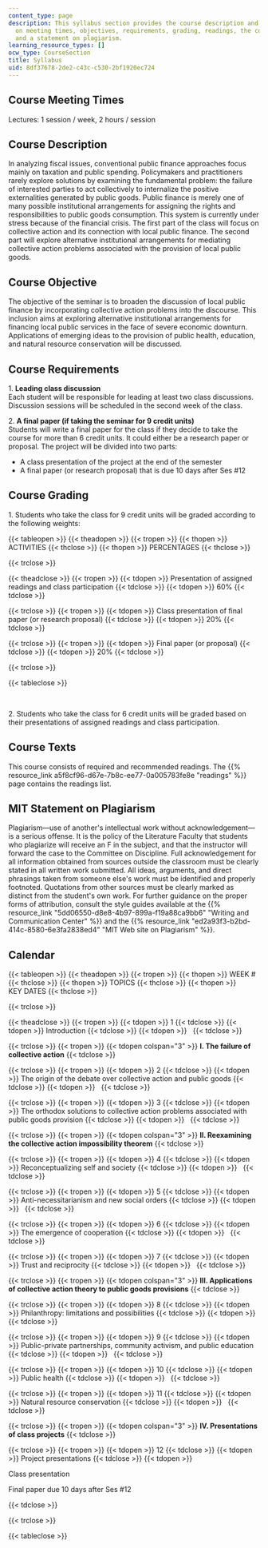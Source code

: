 ```yaml
---
content_type: page
description: This syllabus section provides the course description and information
  on meeting times, objectives, requirements, grading, readings, the course calendar,
  and a statement on plagiarism.
learning_resource_types: []
ocw_type: CourseSection
title: Syllabus
uid: 8df37678-2de2-c43c-c530-2bf1920ec724
---
```


Course Meeting Times
--------------------

Lectures: 1 session / week, 2 hours / session

Course Description
------------------

In analyzing fiscal issues, conventional public finance approaches focus mainly on taxation and public spending. Policymakers and practitioners rarely explore solutions by examining the fundamental problem: the failure of interested parties to act collectively to internalize the positive externalities generated by public goods. Public finance is merely one of many possible institutional arrangements for assigning the rights and responsibilities to public goods consumption. This system is currently under stress because of the financial crisis. The first part of the class will focus on collective action and its connection with local public finance. The second part will explore alternative institutional arrangements for mediating collective action problems associated with the provision of local public goods.

Course Objective
----------------

The objective of the seminar is to broaden the discussion of local public finance by incorporating collective action problems into the discourse. This inclusion aims at exploring alternative institutional arrangements for financing local public services in the face of severe economic downturn. Applications of emerging ideas to the provision of public health, education, and natural resource conservation will be discussed.

Course Requirements
-------------------

1\. **Leading class discussion**  
Each student will be responsible for leading at least two class discussions. Discussion sessions will be scheduled in the second week of the class.

2\. **A final paper (if taking the seminar for 9 credit units)**  
Students will write a final paper for the class if they decide to take the course for more than 6 credit units. It could either be a research paper or proposal. The project will be divided into two parts:

*   A class presentation of the project at the end of the semester
*   A final paper (or research proposal) that is due 10 days after Ses #12

Course Grading
--------------

1\. Students who take the class for 9 credit units will be graded according to the following weights:

{{< tableopen >}}
{{< theadopen >}}
{{< tropen >}}
{{< thopen >}}
ACTIVITIES
{{< thclose >}}
{{< thopen >}}
PERCENTAGES
{{< thclose >}}

{{< trclose >}}

{{< theadclose >}}
{{< tropen >}}
{{< tdopen >}}
Presentation of assigned readings and class participation
{{< tdclose >}}
{{< tdopen >}}
60%
{{< tdclose >}}

{{< trclose >}}
{{< tropen >}}
{{< tdopen >}}
Class presentation of final paper (or research proposal)
{{< tdclose >}}
{{< tdopen >}}
20%
{{< tdclose >}}

{{< trclose >}}
{{< tropen >}}
{{< tdopen >}}
Final paper (or proposal)
{{< tdclose >}}
{{< tdopen >}}
20%
{{< tdclose >}}

{{< trclose >}}

{{< tableclose >}}

  
 

2\. Students who take the class for 6 credit units will be graded based on their presentations of assigned readings and class participation.

Course Texts
------------

This course consists of required and recommended readings. The {{% resource_link a5f8cf96-d67e-7b8c-ee77-0a005783fe8e "readings" %}} page contains the readings list.

MIT Statement on Plagiarism
---------------------------

Plagiarism—use of another's intellectual work without acknowledgement—is a serious offense. It is the policy of the Literature Faculty that students who plagiarize will receive an F in the subject, and that the instructor will forward the case to the Committee on Discipline. Full acknowledgement for all information obtained from sources outside the classroom must be clearly stated in all written work submitted. All ideas, arguments, and direct phrasings taken from someone else's work must be identified and properly footnoted. Quotations from other sources must be clearly marked as distinct from the student's own work. For further guidance on the proper forms of attribution, consult the style guides available at the {{% resource_link "5dd06550-d8e8-4b97-899a-f19a88ca9bb6" "Writing and Communication Center" %}} and the {{% resource_link "ed2a93f3-b2bd-414c-8580-6e3fa2838ed4" "MIT Web site on Plagiarism" %}}.

Calendar
--------

{{< tableopen >}}
{{< theadopen >}}
{{< tropen >}}
{{< thopen >}}
WEEK #
{{< thclose >}}
{{< thopen >}}
TOPICS
{{< thclose >}}
{{< thopen >}}
KEY DATES
{{< thclose >}}

{{< trclose >}}

{{< theadclose >}}
{{< tropen >}}
{{< tdopen >}}
1
{{< tdclose >}}
{{< tdopen >}}
Introduction
{{< tdclose >}}
{{< tdopen >}}
 
{{< tdclose >}}

{{< trclose >}}
{{< tropen >}}
{{< tdopen colspan="3" >}}
**I. The failure of collective action**
{{< tdclose >}}

{{< trclose >}}
{{< tropen >}}
{{< tdopen >}}
2
{{< tdclose >}}
{{< tdopen >}}
The origin of the debate over collective action and public goods
{{< tdclose >}}
{{< tdopen >}}
 
{{< tdclose >}}

{{< trclose >}}
{{< tropen >}}
{{< tdopen >}}
3
{{< tdclose >}}
{{< tdopen >}}
The orthodox solutions to collective action problems associated with public goods provision
{{< tdclose >}}
{{< tdopen >}}
 
{{< tdclose >}}

{{< trclose >}}
{{< tropen >}}
{{< tdopen colspan="3" >}}
**II. Reexamining the collective action impossibility theorem**
{{< tdclose >}}

{{< trclose >}}
{{< tropen >}}
{{< tdopen >}}
4
{{< tdclose >}}
{{< tdopen >}}
Reconceptualizing self and society
{{< tdclose >}}
{{< tdopen >}}
 
{{< tdclose >}}

{{< trclose >}}
{{< tropen >}}
{{< tdopen >}}
5
{{< tdclose >}}
{{< tdopen >}}
Anti-necessitarianism and new social orders
{{< tdclose >}}
{{< tdopen >}}
 
{{< tdclose >}}

{{< trclose >}}
{{< tropen >}}
{{< tdopen >}}
6
{{< tdclose >}}
{{< tdopen >}}
The emergence of cooperation
{{< tdclose >}}
{{< tdopen >}}
 
{{< tdclose >}}

{{< trclose >}}
{{< tropen >}}
{{< tdopen >}}
7
{{< tdclose >}}
{{< tdopen >}}
Trust and reciprocity
{{< tdclose >}}
{{< tdopen >}}
 
{{< tdclose >}}

{{< trclose >}}
{{< tropen >}}
{{< tdopen colspan="3" >}}
**III. Applications of collective action theory to public goods provisions**
{{< tdclose >}}

{{< trclose >}}
{{< tropen >}}
{{< tdopen >}}
8
{{< tdclose >}}
{{< tdopen >}}
Philanthropy: limitations and possibilities
{{< tdclose >}}
{{< tdopen >}}
 
{{< tdclose >}}

{{< trclose >}}
{{< tropen >}}
{{< tdopen >}}
9
{{< tdclose >}}
{{< tdopen >}}
Public-private partnerships, community activism, and public education
{{< tdclose >}}
{{< tdopen >}}
 
{{< tdclose >}}

{{< trclose >}}
{{< tropen >}}
{{< tdopen >}}
10
{{< tdclose >}}
{{< tdopen >}}
Public health
{{< tdclose >}}
{{< tdopen >}}
 
{{< tdclose >}}

{{< trclose >}}
{{< tropen >}}
{{< tdopen >}}
11
{{< tdclose >}}
{{< tdopen >}}
Natural resource conservation
{{< tdclose >}}
{{< tdopen >}}
 
{{< tdclose >}}

{{< trclose >}}
{{< tropen >}}
{{< tdopen colspan="3" >}}
**IV. Presentations of class projects**
{{< tdclose >}}

{{< trclose >}}
{{< tropen >}}
{{< tdopen >}}
12
{{< tdclose >}}
{{< tdopen >}}
Project presentations
{{< tdclose >}}
{{< tdopen >}}


Class presentation

Final paper due 10 days after Ses #12


{{< tdclose >}}

{{< trclose >}}

{{< tableclose >}}